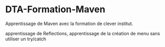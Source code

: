 # DTA-Formation-Maven
Apprentissage de Maven avec la formation de clever institut.

apprentissage de Reflections, 
apprentissage de la création de menu sans utiliser un try/catch
